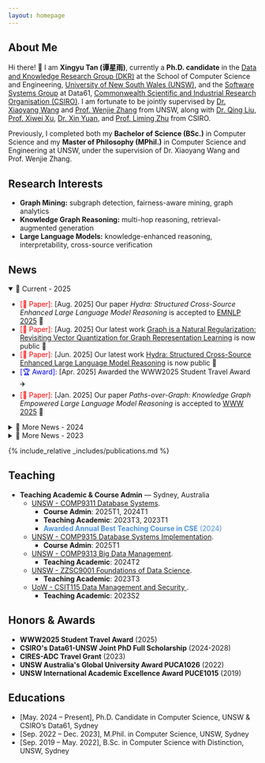 ```yaml
---
layout: homepage
---
```




## About Me

Hi there! 👋 I am **Xingyu Tan (谭星雨)**, currently a **Ph.D. candidate** in the [Data and Knowledge Research Group (DKR)](https://unswdb.github.io/) at the School of Computer Science and Engineering, [University of New South Wales (UNSW)](https://www.unsw.edu.au/), and the [Software Systems Group](https://research.csiro.au/ss/) at Data61, [Commonwealth Scientific and Industrial Research Organisation (CSIRO)](https://www.csiro.au/). I am fortunate to be jointly supervised by [Dr. Xiaoyang Wang](https://www.unsw.edu.au/staff/xiaoyang-wang) and [Prof. Wenjie Zhang](https://cgi.cse.unsw.edu.au/~zhangw/) from UNSW, along with [Dr. Qing Liu](https://people.csiro.au/L/Q/Q-Liu), [Prof. Xiwei Xu](https://people.csiro.au/X/S/Xiwei-Xu), [Dr. Xin Yuan](https://people.csiro.au/y/x/xin-yuan), and [Prof. Liming Zhu](https://people.csiro.au/Z/L/Liming-Zhu) from CSIRO.

Previously, I completed both my **Bachelor of Science (BSc.)** in Computer Science and my **Master of Philosophy (MPhil.)** in Computer Science and Engineering at UNSW, under the supervision of Dr. Xiaoyang Wang and Prof. Wenjie Zhang.



## Research Interests

- **Graph Mining:** subgraph detection, fairness-aware mining, graph analytics
- **Knowledge Graph Reasoning:** multi-hop reasoning, retrieval-augmented generation
- **Large Language Models:** knowledge-enhanced reasoning, interpretability, cross-source verification

## News

<details open>
<summary>📌 Current - 2025</summary>
<ul>
  <li>
    <span style="color:red">[📄 Paper]:</span> [Aug. 2025] Our paper
    <em>Hydra: Structured Cross-Source Enhanced Large Language Model Reasoning</em>
    is accepted to
    <a href="https://2025.emnlp.org/">EMNLP 2025</a> 🎉
  </li>
  <li>
    <span style="color:red">[📄 Paper]:</span> [Aug. 2025] Our latest work
    <a href="https://arxiv.org/pdf/2508.06588">Graph is a Natural Regularization: Revisiting Vector Quantization for Graph Representation Learning</a>
    is now public 📢
  </li>
  <li>
    <span style="color:red">[📄 Paper]:</span> [Jun. 2025] Our latest work
    <a href="https://www.arxiv.org/abs/2505.17464">Hydra: Structured Cross-Source Enhanced Large Language Model Reasoning</a>
    is now public 📢
  </li>
  <li>
    <span style="color:blue">[🏆 Award]:</span> [Apr. 2025] Awarded the WWW2025 Student Travel Award ✈️
  </li>
  <li>
    <span style="color:red">[📄 Paper]:</span> [Jan. 2025] Our paper
    <em>Paths-over-Graph: Knowledge Graph Empowered Large Language Model Reasoning</em>
    is accepted to
    <a href="https://www2025.thewebconf.org/">WWW 2025</a> 🎉
  </li>
</ul>
</details>

<details>
<summary>📰 More News - 2024</summary>
<ul>
  <li>
    <span style="color:purple">[🎓 Progress]:</span> [May. 2024] I have obtained my MPhil degree and started my PhD journey! 🥳
  </li>
  <li>
    <span style="color:purple">[🎓 Progress]:</span> [Apr. 2024] I have passed my MPhil Thesis Defence 🎉
  </li>
  <li>
    <span style="color:blue">[🏆 Award]:</span> [Jan. 2024] Awarded the CSIRO’s Data61-UNSW Joint PhD Full Scholarship 📚
  </li>
</ul>
</details>

<details>
<summary>📰 More News - 2023</summary>
<ul>
  <li>
    <span style="color:red">[📄 Paper]:</span> [Nov. 2023] Our paper
    <em>Higher-order peak decomposition</em> is accepted to
    <a href="https://uobevents.eventsair.com/cikm2023/">CIKM 2023</a> 🎉
  </li>
  <li>
    <span style="color:blue">[🏆 Award]:</span> [Nov. 2023] Awarded the CIRES-ADC Travel Grant 🌏
  </li>
  <li>
    <span style="color:red">[📄 Paper]:</span> [Jun. 2023] Our paper
    <em>Maximum Fairness-Aware (k,r)-Core Identification in Large Graphs</em>
    is accepted to
    <a href="https://adc2023.github.io/">ADC 2023</a> 🎉
  </li>
</ul>
</details>


{% include_relative _includes/publications.md %}

## Teaching

<ul>
  <li>
    <b>Teaching Academic & Course Admin</b> &mdash; Sydney, Australia
    <ul>
      <li>
        <a href="https://www.handbook.unsw.edu.au/postgraduate/courses//COMP9311">UNSW - COMP9311 Database Systems</a>.
<!--         <b>COMP9311 Database Systems</b> -->
        <ul>
          <li>
            <b>Course Admin</b>: 2025T1, 2024T1
          </li>
          <li>
            <b>Teaching Academic</b>: 2023T3, 2023T1
          </li>
          <li>
            <span style="color:#4A90E2;"><b>Awarded Annual Best Teaching Course in CSE</b> (2024)</span>
          </li>
        </ul>
      </li>
      <li>
        <a href="https://www.handbook.unsw.edu.au/postgraduate/courses//COMP9315">UNSW - COMP9315 Database Systems Implementation</a>.
<!--         <b>COMP9315 Database Systems Implementation</b> -->
        <ul>
          <li>
            <b>Course Admin</b>: 2025T1
          </li>
        </ul>
      </li>
      <li>
        <a href="https://www.handbook.unsw.edu.au/postgraduate/courses//COMP9313">UNSW - COMP9313 Big Data Management</a>.
<!--         <b>COMP9313 Big Data Management</b> -->
        <ul>
          <li>
            <b>Teaching Academic</b>: 2024T2
          </li>
        </ul>
      </li>
      <li>
        <a href="https://www.handbook.unsw.edu.au/postgraduate/courses//ZZSC9001">UNSW - ZZSC9001 Foundations of Data Science</a>.
<!--         <b>COMP9313 Big Data Management</b> -->
        <ul>
          <li>
            <b>Teaching Academic</b>: 2023T3
          </li>
        </ul>
      </li>
      <li>
        <a href="https://courses.uow.edu.au/subjects/2023/csit115?year=2023">UoW - CSIT115 Data Management and Security
</a>.
<!--         <b>COMP9313 Big Data Management</b> -->
        <ul>
          <li>
            <b>Teaching Academic</b>: 2023S2
          </li>
        </ul>
      </li>
    </ul>
  </li>
</ul>

## Honors & Awards

<ul>
  <li><b>WWW2025 Student Travel Award</b> (2025)</li>
  <li><b>CSIRO's Data61-UNSW Joint PhD Full Scholarship</b> (2024-2028)</li>
  <li><b>CIRES-ADC Travel Grant</b> (2023)</li>
  <li><b>UNSW Australia's Global University Award PUCA1026</b> (2022)</li>
  <li><b>UNSW International Academic Excellence Award PUCE1015</b> (2019)</li>
</ul>


## Educations

- [May. 2024 – Present], Ph.D. Candidate in Computer Science,        UNSW & CSIRO’s Data61, Sydney
- [Sep. 2022 – Dec. 2023], M.Phil. in Computer Science,                UNSW, Sydney
- [Sep. 2019 – May. 2022], B.Sc. in Computer Science with Distinction, UNSW, Sydney


